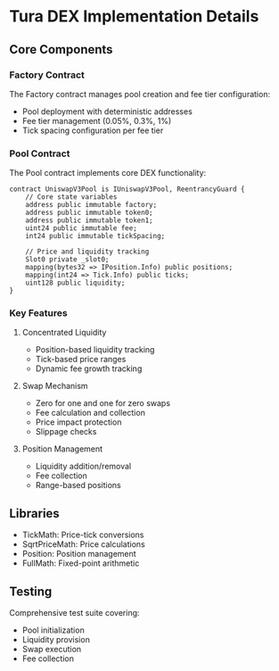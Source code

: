 # Tura DEX Implementation Details

## Core Components

### Factory Contract
The Factory contract manages pool creation and fee tier configuration:
- Pool deployment with deterministic addresses
- Fee tier management (0.05%, 0.3%, 1%)
- Tick spacing configuration per fee tier

### Pool Contract
The Pool contract implements core DEX functionality:
```solidity
contract UniswapV3Pool is IUniswapV3Pool, ReentrancyGuard {
    // Core state variables
    address public immutable factory;
    address public immutable token0;
    address public immutable token1;
    uint24 public immutable fee;
    int24 public immutable tickSpacing;
    
    // Price and liquidity tracking
    Slot0 private _slot0;
    mapping(bytes32 => IPosition.Info) public positions;
    mapping(int24 => Tick.Info) public ticks;
    uint128 public liquidity;
}
```

### Key Features
1. Concentrated Liquidity
   - Position-based liquidity tracking
   - Tick-based price ranges
   - Dynamic fee growth tracking

2. Swap Mechanism
   - Zero for one and one for zero swaps
   - Fee calculation and collection
   - Price impact protection
   - Slippage checks

3. Position Management
   - Liquidity addition/removal
   - Fee collection
   - Range-based positions

## Libraries
- TickMath: Price-tick conversions
- SqrtPriceMath: Price calculations
- Position: Position management
- FullMath: Fixed-point arithmetic

## Testing
Comprehensive test suite covering:
- Pool initialization
- Liquidity provision
- Swap execution
- Fee collection
